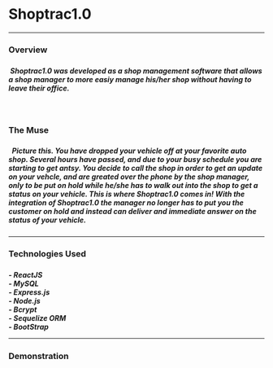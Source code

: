 <h1> Shoptrac1.0</h1>
<hr/>
<h3>Overview<h3/>
  <h5> &nbsp;Shoptrac1.0 was developed as a shop management software that allows a shop manager to more easiy manage his/her shop without having to leave their office.<h5/> 
    <br/>
 <h3> The Muse <h3/>
   <h5>&nbsp; Picture this. You have dropped your vehicle off at your favorite auto shop. Several hours have passed, and due to your busy schedule you are starting to get antsy. You decide to call the shop in order to get an update on your vehcle, and are greated over the phone by the shop manager, only to be put on hold while he/she has to walk out into the shop to get a status on your vehicle. This is where Shoptrac1.0 comes in! With the integration of Shoptrac1.0 the manager no longer has to put you the customer on hold and instead can deliver and immediate answer on the status of your vehicle.<h5/>
     <hr/>
     <h3> Technologies Used<h3/>
       <h5>- ReactJS<br/>
         - MySQL<br/>
         - Express.js<br/>
         - Node.js<br/>
         - Bcrypt<br/>
         - Sequelize ORM<br/>
         - BootStrap
      <hr/>
       <h3> Demonstration<h3/>
        
